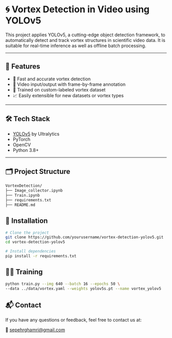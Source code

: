 # 🌀 Vortex Detection in Video using YOLOv5

This project applies YOLOv5, a cutting-edge object detection framework, to automatically detect and track vortex structures in scientific video data. It is suitable for real-time inference as well as offline batch processing.

---

## 📌 Features

- 🚀 Fast and accurate vortex detection
- 🎥 Video input/output with frame-by-frame annotation
- 🧠 Trained on custom-labeled vortex dataset
- 📈 Easily extensible for new datasets or vortex types

---

## 🛠️ Tech Stack

- [YOLOv5](https://github.com/ultralytics/yolov5) by Ultralytics
- PyTorch
- OpenCV
- Python 3.8+

---

## 🗂️ Project Structure

```bash
VortexDetection/ 
├── Image_collector.ipynb
├── Train.ipynb
├── requirements.txt
├── README.md
```

## 🔧 Installation

```bash
# Clone the project
git clone https://github.com/yourusername/vortex-detection-yolov5.git
cd vortex-detection-yolov5

# Install dependencies
pip install -r requirements.txt
```

## 🏋️‍♂️ Training

```bash
python train.py --img 640 --batch 16 --epochs 50 \
--data ../data/vortex.yaml --weights yolov5s.pt --name vortex_yolov5

```

## 📬 Contact

If you have any questions or feedback, feel free to contact us at:

📧 sepehrghamri@gmail.com